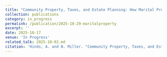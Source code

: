 ```yaml
---
title: "Community Property, Taxes, and Estate Planning: How Marital Property Regimes Affect Farmland Markets and the Lock-in Effect"
collection: publications
category: in_progress
permalink: /publication/2025-10-29-maritalproperty
excerpt: ''
date: 2025-10-17
venue: 'In Progress'
related_talk: 2025-10-02.md
citation: 'Hinds, A. and N. Miller. "Community Property, Taxes, and Estate Planning: How Marital Property Regimes Affect Farmland Markets and the Lock-in Effect."'
---
```


